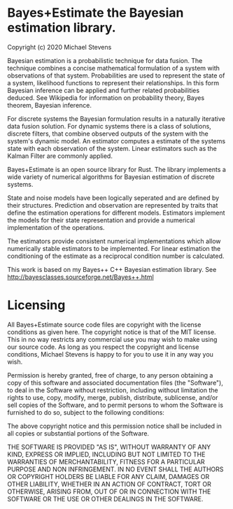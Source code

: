 # Bayes+Estimate the Bayesian estimation library.
Copyright (c) 2020 Michael Stevens

Bayesian estimation is a probabilistic technique for data fusion. The technique combines a concise mathematical formulation of a system with observations of that system.
Probabilities are used to represent the state of a system, likelihood functions to represent their relationships.
In this form Bayesian inference can be applied and further related probabilities deduced. See Wikipedia for information on probability theory, Bayes theorem, Bayesian inference.

For discrete systems the Bayesian formulation results in a naturally iterative data fusion solution. For dynamic systems there is a class of solutions, discrete filters,
that combine observed outputs of the system with the system's dynamic model. An estimator computes a estimate of the systems state with each observation of the system.
Linear estimators such as the Kalman Filter are commonly applied.

Bayes+Estimate is an open source library for Rust. The library implements a wide variety of numerical algorithms for Bayesian estimation of discrete systems.

State and noise models have been logically seperated and are defined by their structures.
Prediction and observation are represented by traits that define the estimation operations for different models.
Estimators implement the models for their state representation and provide a numerical implementation of the operations.

The estimators provide consistent numerical implementations which allow numerically stable estimators to be implemented. For linear
estimation the conditioning of the estimate as a reciprocal condition number is calculated.

This work is based on my Bayes++ C++ Bayesian estimation library. See http://bayesclasses.sourceforge.net/Bayes++.html

# Licensing

All Bayes+Estimate source code files are copyright with the license conditions as given here. The copyright notice is that of the MIT license.
This in no way restricts any commercial use you may wish to make using our source code.
As long as you respect the copyright and license conditions, Michael Stevens is happy to for you to use it in any way you wish.

Permission is hereby granted, free of charge, to any person obtaining a copy of this software and associated documentation files (the "Software"), to deal in the Software without restriction,
including without limitation the rights to use, copy, modify, merge, publish, distribute, sublicense, and/or sell copies of the Software,
and to permit persons to whom the Software is furnished to do so, subject to the following conditions:

The above copyright notice and this permission notice shall be included in all copies or substantial portions of the Software.

THE SOFTWARE IS PROVIDED "AS IS", WITHOUT WARRANTY OF ANY KIND, EXPRESS OR IMPLIED, INCLUDING BUT NOT LIMITED TO THE WARRANTIES OF MERCHANTABILITY,
FITNESS FOR A PARTICULAR PURPOSE AND NON INFRINGEMENT. IN NO EVENT SHALL THE AUTHORS OR COPYRIGHT HOLDERS BE LIABLE FOR ANY CLAIM, DAMAGES OR OTHER LIABILITY,
WHETHER IN AN ACTION OF CONTRACT, TORT OR OTHERWISE, ARISING FROM, OUT OF OR IN CONNECTION WITH THE SOFTWARE OR THE USE OR OTHER DEALINGS IN THE SOFTWARE.

